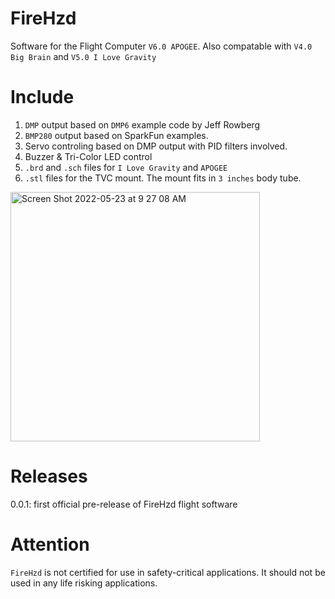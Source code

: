 # FireHzd
Software for the Flight Computer ```V6.0 APOGEE```. Also compatable with ```V4.0 Big Brain``` and ```V5.0 I Love Gravity```
# Include 
1. ```DMP``` output based on ```DMP6``` example code by Jeff Rowberg
2. ```BMP280``` output based on SparkFun examples.
3. Servo controling based on DMP output with PID filters involved.
4. Buzzer & Tri-Color LED control
5. ```.brd``` and ```.sch``` files for ```I Love Gravity``` and ```APOGEE```
6. ```.stl``` files for the TVC mount. The mount fits in ```3 inches``` body tube.
<img width="399" alt="Screen Shot 2022-05-23 at 9 27 08 AM" src="https://user-images.githubusercontent.com/77249429/169842502-c7f8e23b-827c-4c74-8fa1-ee069d56a610.png">

# Releases
0.0.1: first official pre-release of FireHzd flight software

# Attention
```FireHzd``` is not certified for use in safety-critical applications. It should not be used in any life risking applications.

